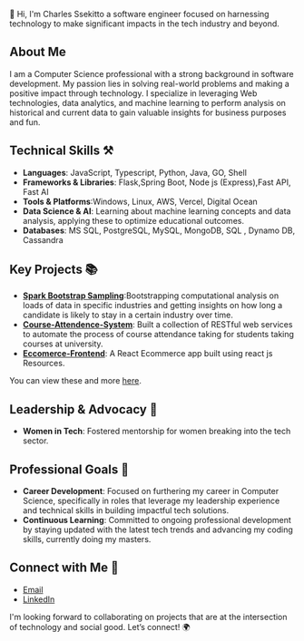 👋 Hi, I'm Charles Ssekitto a software engineer focused on harnessing technology to make significant impacts in the tech industry and beyond.

## About Me
I am a Computer Science professional with a strong background in software development. My passion lies in solving real-world problems and making a positive impact through technology. I specialize in leveraging Web technologies, data analytics, and machine learning to perform analysis on historical and current data to gain valuable insights for business purposes and fun.

## Technical Skills ⚒️
- **Languages**:  JavaScript, Typescript, Python, Java, GO, Shell
- **Frameworks & Libraries**:  Flask,Spring Boot, Node js (Express),Fast API, Fast AI
- **Tools & Platforms**:Windows, Linux, AWS, Vercel, Digital Ocean
- **Data Science & AI**: Learning about machine learning concepts and data analysis, applying these to optimize educational outcomes.
- **Databases**: MS SQL, PostgreSQL, MySQL, MongoDB, SQL , Dynamo DB, Cassandra

## Key Projects 📚
- **[Spark Bootstrap Sampling](https://github.com/bozicschucky/SparkBootstrap)**:Bootstrapping computational analysis on loads of data in specific industries and getting insights on how long a candidate is likely to stay in a certain industry over time.
- **[Course-Attendence-System](https://github.com/bozicschucky/Course-Attendence-System)**: Built a collection of RESTful web services to automate the process of course attendance taking for students taking courses at university.
- **[Eccomerce-Frontend](https://github.com/bozicschucky/Eccomerce-Frontend)**: A React Ecommerce app built using react js Resources.
<!-- - **[Project Name 4]**: Focus on technology, design, and development involved.
- **[Project Name 5]**: Additional relevant details about the project and its results. -->

You can view these and more [here](https://github.com/bozicschucky?tab=repositories).

## Leadership & Advocacy 🌟
<!-- - **CobbleStone Energy**: As Software Engineer, I built. -->
- **Women in Tech**: Fostered mentorship for women breaking into the tech sector.
<!-- - **Public Speaking**: Regular speaker at tech conferences, advocating for [specific cause/mission], and sharing insights on tech education innovations. -->

## Professional Goals 🚀
- **Career Development**: Focused on furthering my career in Computer Science, specifically in roles that leverage my leadership experience and technical skills in building impactful tech solutions.
- **Continuous Learning**: Committed to ongoing professional development by staying updated with the latest tech trends and advancing my coding skills, currently doing my masters.

## Connect with Me 🔗
- [Email](charlessekito.work@gmail.com)
- [LinkedIn](https://www.linkedin.com/in/charles-ssekitto-842a4315b/)

I'm looking forward to collaborating on projects that are at the intersection of technology and social good. Let’s connect! 🌍

